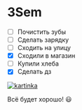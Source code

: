 # 3Sem

* [ ] Почистить зубы
* [ ] Сделать зарядку
* [ ] Сходить на улицу
* [x] Сходили в магазин 
* [ ] Купили хлеба
* [x] Сделать дз

[![kartinka](https://kot-pes.com/wp-content/uploads/2016/09/image6-3.jpeg)](https://www.youtube.com/watch?v=zghOwqt4v3c)

Всё будет хорошо! :smiley:
